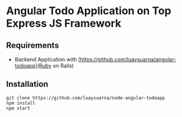 # Angular Todo Application on Top Express JS Framework

## Requirements
* Backend Application with [https://github.com/luaysuarna/angular-todoapp](Ruby on Rails)

## Installation

```console
git clone https://github.com/luaysuarna/node-angular-todoapp
npm install
npm start
```
